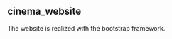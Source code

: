 cinema_website
------------------------------------
The website is realized with the bootstrap framework.
